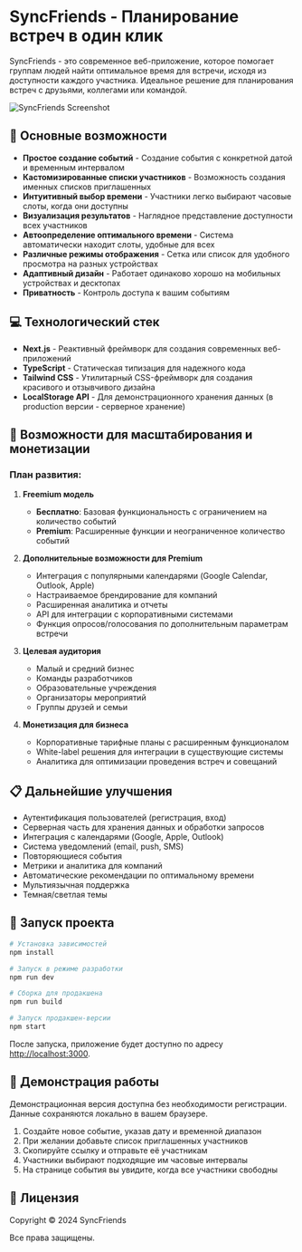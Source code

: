 # SyncFriends - Планирование встреч в один клик

SyncFriends - это современное веб-приложение, которое помогает группам людей найти оптимальное время для встречи, исходя из доступности каждого участника. Идеальное решение для планирования встреч с друзьями, коллегами или командой.

![SyncFriends Screenshot](/public/screenshot.png)

## 🌟 Основные возможности

- **Простое создание событий** - Создание события с конкретной датой и временным интервалом
- **Кастомизированные списки участников** - Возможность создания именных списков приглашенных 
- **Интуитивный выбор времени** - Участники легко выбирают часовые слоты, когда они доступны
- **Визуализация результатов** - Наглядное представление доступности всех участников
- **Автоопределение оптимального времени** - Система автоматически находит слоты, удобные для всех
- **Различные режимы отображения** - Сетка или список для удобного просмотра на разных устройствах
- **Адаптивный дизайн** - Работает одинаково хорошо на мобильных устройствах и десктопах
- **Приватность** - Контроль доступа к вашим событиям

## 💻 Технологический стек

- **Next.js** - Реактивный фреймворк для создания современных веб-приложений
- **TypeScript** - Статическая типизация для надежного кода
- **Tailwind CSS** - Утилитарный CSS-фреймворк для создания красивого и отзывчивого дизайна
- **LocalStorage API** - Для демонстрационного хранения данных (в production версии - серверное хранение)

## 🚀 Возможности для масштабирования и монетизации

### План развития:

1. **Freemium модель**
   - **Бесплатно**: Базовая функциональность с ограничением на количество событий
   - **Premium**: Расширенные функции и неограниченное количество событий

2. **Дополнительные возможности для Premium**
   - Интеграция с популярными календарями (Google Calendar, Outlook, Apple)
   - Настраиваемое брендирование для компаний
   - Расширенная аналитика и отчеты
   - API для интеграции с корпоративными системами
   - Функция опросов/голосования по дополнительным параметрам встречи

3. **Целевая аудитория**
   - Малый и средний бизнес
   - Команды разработчиков
   - Образовательные учреждения
   - Организаторы мероприятий
   - Группы друзей и семьи

4. **Монетизация для бизнеса**
   - Корпоративные тарифные планы с расширенным функционалом
   - White-label решения для интеграции в существующие системы
   - Аналитика для оптимизации проведения встреч и совещаний

## 📋 Дальнейшие улучшения

- Аутентификация пользователей (регистрация, вход)
- Серверная часть для хранения данных и обработки запросов
- Интеграция с календарями (Google, Apple, Outlook)
- Система уведомлений (email, push, SMS)
- Повторяющиеся события
- Метрики и аналитика для компаний
- Автоматические рекомендации по оптимальному времени
- Мультиязычная поддержка
- Темная/светлая темы

## 🚀 Запуск проекта

```bash
# Установка зависимостей
npm install

# Запуск в режиме разработки
npm run dev

# Сборка для продакшена
npm run build

# Запуск продакшен-версии
npm start
```

После запуска, приложение будет доступно по адресу [http://localhost:3000](http://localhost:3000).

## 📱 Демонстрация работы

Демонстрационная версия доступна без необходимости регистрации. Данные сохраняются локально в вашем браузере.

1. Создайте новое событие, указав дату и временной диапазон
2. При желании добавьте список приглашенных участников
3. Скопируйте ссылку и отправьте её участникам
4. Участники выбирают подходящие им часовые интервалы
5. На странице события вы увидите, когда все участники свободны

## 📄 Лицензия

Copyright © 2024 SyncFriends

Все права защищены.
